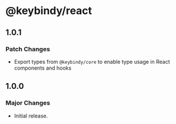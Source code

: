 # @keybindy/react

## 1.0.1

### Patch Changes

- Export types from `@keybindy/core` to enable type usage in React components and hooks

## 1.0.0

### Major Changes

- Initial release.
